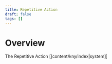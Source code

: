 ```yaml
---
title: Repetitive Action
draft: false
tags: []
---
```

# Overview
The Repetitive Action [[content/kny/index|system]]  
